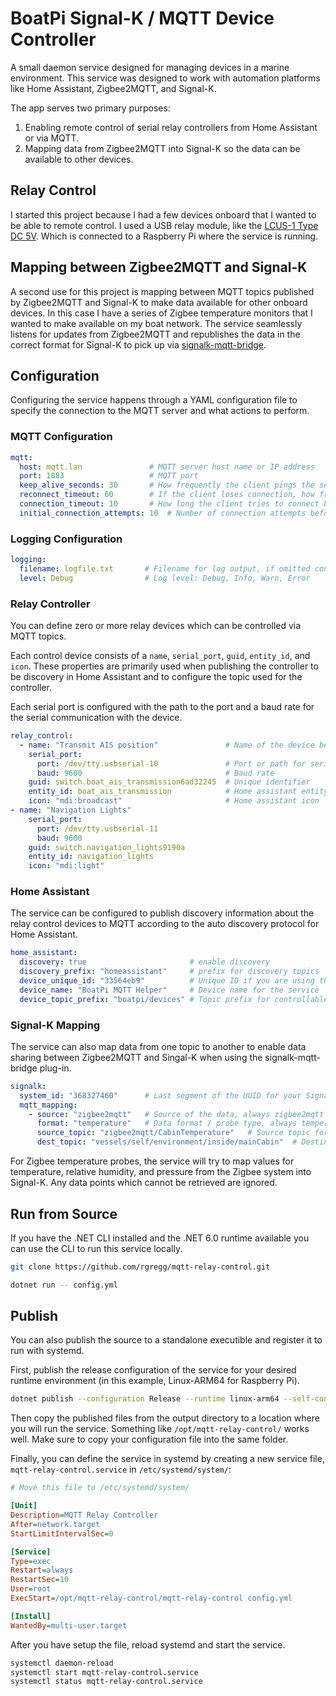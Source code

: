 # BoatPi Signal-K / MQTT Device Controller

A small daemon service designed for managing devices in a marine environment. This service
was designed to work with automation platforms like Home Assistant, Zigbee2MQTT, and Signal-K.

The app serves two primary purposes:

1. Enabling remote control of serial relay controllers from Home Assistant or via MQTT.
2. Mapping data from Zigbee2MQTT into Signal-K so the data can be available to other devices.

## Relay Control

I started this project because I had a few devices onboard that I wanted to be able to remote
control. I used a USB relay module, like the
[LCUS-1 Type DC 5V](https://www.amazon.com/dp/B09VTK98S7?psc=1&ref=ppx_yo2ov_dt_b_product_details).
Which is connected to a Raspberry Pi where the service is running.


## Mapping between Zigbee2MQTT and Signal-K

A second use for this project is mapping between MQTT topics published by Zigbee2MQTT and
Signal-K to make data available for other onboard devices. In this case I have a series of
Zigbee temperature monitors that I wanted to make available on my boat network. The service
seamlessly listens for updates from Zigbee2MQTT and republishes the data in the correct
format for Signal-K to pick up via [signalk-mqtt-bridge](https://www.npmjs.com/package/signalk-mqtt-bridge).


## Configuration

Configuring the service happens through a YAML configuration
file to specify the connection to the MQTT server and what
actions to perform.

### MQTT Configuration

```yaml
mqtt:
  host: mqtt.lan               # MQTT server host name or IP address
  port: 1883                   # MQTT port
  keep_alive_seconds: 30       # How frequently the client pings the server to ensure it stays connected (seconds).
  reconnect_timeout: 60        # If the client loses connection, how frequently it attempts to reconnect (seconds).
  connection_timeout: 10       # How long the client tries to connect before giving up (seconds).
  initial_connection_attempts: 10  # Number of connection attempts before the program exits.
```

### Logging Configuration

```yaml
logging:
  filename: logfile.txt       # Filename for log output, if omitted console logging is used.
  level: Debug                # Log level: Debug, Info, Warn, Error
```

### Relay Controller

You can define zero or more relay devices which can be controlled
via MQTT topics.

Each control device consists of a `name`, `serial_port`, `guid`, `entity_id`, and `icon`.
These properties are primarily used when publishing the controller to be discovery
in Home Assistant and to configure the topic used for the controller.

Each serial port is configured with the path to the port and a baud rate for
the serial communication with the device.

```yaml
relay_control:
  - name: "Transmit AIS position"               # Name of the device being controlled
    serial_port:      
      port: /dev/tty.usbserial-10               # Port or path for serial device
      baud: 9600                                # Baud rate
    guid: switch.boat_ais_transmission6ad32245  # Unique identifier
    entity_id: boat_ais_transmission            # Home assistant entity_id
    icon: "mdi:broadcast"                       # Home assistant icon
- name: "Navigation Lights"
    serial_port: 
      port: /dev/tty.usbserial-11
      baud: 9600
    guid: switch.navigation_lights9190a
    entity_id: navigation_lights
    icon: "mdi:light"
```

### Home Assistant

The service can be configured to publish discovery information about
the relay control devices to MQTT according to the auto discovery protocol
for Home Assistant.

```yaml
home_assistant:
  discovery: true                       # enable discovery
  discovery_prefix: "homeassistant"     # prefix for discovery topics
  device_unique_id: "33564eb9"          # Unique ID if you are using this service multiple times
  device_name: "BoatPi MQTT Helper"     # Device name for the service
  device_topic_prefix: "boatpi/devices" # Topic prefix for controllable devices
```

### Signal-K Mapping

The service can also map data from one topic to another to enable
data sharing between Zigbee2MQTT and Singal-K when using the 
signalk-mqtt-bridge plug-in.

```yaml
signalk:
  system_id: "368327460"      # Last segment of the UUID for your Signal-K server
  mqtt_mapping: 
    - source: "zigbee2mqtt"   # Source of the data, always zigbee2mqtt
      format: "temperature"   # Data format / probe type, always temperature
      source_topic: "zigbee2mqtt/CabinTemperature"   # Source topic for the data from Zigbee2MQTT
      dest_topic: "vessels/self/environment/inside/mainCabin"  # Destination path in Signal-K
```

For Zigbee temperature probes, the service will try to map values
for temperature, relative humidity, and pressure from the Zigbee system
into Signal-K. Any data points which cannot be retrieved are ignored.


## Run from Source

If you have the .NET CLI installed and the .NET 6.0 runtime available you can
use the CLI to run this service locally.

```bash
git clone https://github.com/rgregg/mqtt-relay-control.git

dotnet run -- config.yml
```

## Publish

You can also publish the source to a standalone executible and
register it to run with systemd.

First, publish the release configuration of the service for your desired
runtime environment (in this example, Linux-ARM64 for Raspberry Pi).

```bash
dotnet publish --configuration Release --runtime linux-arm64 --self-contained /p:PublishSingleFile=true
```

Then copy the published files from the output directory to a location
where you will run the service. Something like `/opt/mqtt-relay-control/`
works well. Make sure to copy your configuration file into the same folder. 

Finally, you can define the service in systemd by creating
a new service file, `mqtt-relay-control.service` in 
`/etc/systemd/system/`:

```ini
# Move this file to /etc/systemd/system/

[Unit]
Description=MQTT Relay Controller
After=network.target
StartLimitIntervalSec=0

[Service]
Type=exec
Restart=always
RestartSec=10
User=root
ExecStart=/opt/mqtt-relay-control/mqtt-relay-control config.yml

[Install]
WantedBy=multi-user.target
```

After you have setup the file, reload systemd and start the service.

```bash
systemctl daemon-reload
systemctl start mqtt-relay-control.service
systemctl status mqtt-relay-control.service
```

